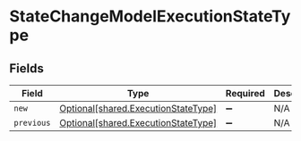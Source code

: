 # StateChangeModelExecutionStateType


## Fields

| Field                                                                            | Type                                                                             | Required                                                                         | Description                                                                      |
| -------------------------------------------------------------------------------- | -------------------------------------------------------------------------------- | -------------------------------------------------------------------------------- | -------------------------------------------------------------------------------- |
| `new`                                                                            | [Optional[shared.ExecutionStateType]](../../models/shared/executionstatetype.md) | :heavy_minus_sign:                                                               | N/A                                                                              |
| `previous`                                                                       | [Optional[shared.ExecutionStateType]](../../models/shared/executionstatetype.md) | :heavy_minus_sign:                                                               | N/A                                                                              |
